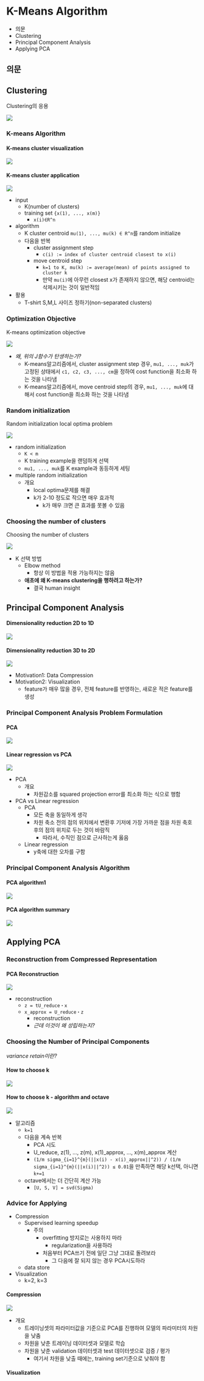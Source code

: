 # K-Means Algorithm

- 의문
- Clustering
- Principal Component Analysis
- Applying PCA

## 의문

## Clustering

Clustering의 응용

![](./images/week8/application_of_clustering1.png)

### K-means Algorithm

#### K-means cluster visualization

![](./images/week8/k_means_algorithm2.png)

#### K-means cluster application

![](./images/week8/k_means_algorithm1.png)

- input
  - K(number of clusters)
  - training set `{x(1), ..., x(m)}`
    - `x(i)∈R^n`
- algorithm
  - K cluster centroid `mu(1), ..., mu(k) ∈ R^n`를 random initialize
  - 다음을 반복
    - cluster assignment step
      - `c(i) := index of cluster centroid closest to x(i)`
    - move centroid step
      - `k=1 to K, mu(k) := average(mean) of points assigned to cluster k`
      - 만약 `mu(i)`에 아무런 closest x가 존재하지 않으면, 해당 centroid는 삭제시키는 것이 일반적임
- 활용
  - T-shirt S,M,L 사이즈 정하기(non-separated clusters)

### Optimization Objective

K-means optimization objective

![](./images/week8/k_means_optimization_objective1.png)

- *왜, 위의 J함수가 탄생하는가?*
  - K-means알고리즘에서, cluster assignment step 경우, `mu1, ..., muk`가 고정된 상태에서 `c1, c2, c3, ..., cm`을 정하여 cost function을 최소화 하는 것을 나타냄
  - K-means알고리즘에서, move centroid step의 경우, `mu1, ..., muk`에 대해서 cost function을 최소화 하는 것을 나타냄

### Random initialization

Random initialization local optima problem

![](./images/week8/k_means_random_initialization1.png)

- random initialization
  - `K < m`
  - K training example을 랜덤하게 선택
  - `mu1, ..., muk`를 K example과 동등하게 세팅
- multiple random initialization
  - 개요
    - local optima문제를 해결
    - k가 2-10 정도로 작으면 매우 효과적
      - k가 매우 크면 큰 효과를 못볼 수 있음

### Choosing the number of clusters

Choosing the number of clusters

![](./images/week8/k_means_the_number_of_clusters1.png)

- K 선택 방법
  - Elbow method
    - 항상 이 방법을 적용 가능하지는 않음
  - **애초에 왜 K-means clustering을 행하려고 하는가?**
    - 결국 human insight

## Principal Component Analysis

#### Dimensionality reduction 2D to 1D

![](./images/week8/dimensionality_reduction2.png)

#### Dimensionality reduction 3D to 2D

![](./images/week8/dimensionality_reduction1.png)

- Motivation1: Data Compression
- Motivation2: Visualization
  - feature가 매우 많을 경우, 전체 feature를 반영하는, 새로운 적은 feature를 생성

### Principal Component Analysis Problem Formulation

#### PCA

![](./images/week8/pca1.png)

#### Linear regression vs PCA

![](./images/week8/linear_regression_vs_pca1.png)

- PCA
  - 개요
    - 차원감소를 squared projection error를 최소화 하는 식으로 행함
- PCA vs Linear regression
  - PCA
    - 모든 축을 동일하게 생각
    - 차원 축소 전의 점의 위치에서 변환후 기저에 가장 가까운 점을 차원 축호 후의 점의 위치로 두는 것이 바람직
      - 따라서, 수직인 점으로 근사하는게 옳음
  - Linear regression
    - y축에 대한 오차를 구함

### Principal Component Analysis Algorithm

#### PCA algorithm1

![](./images/week8/pca_algorithm1.png)

#### PCA algorithm summary

![](./images/week8/pca_algorithm2.png)

## Applying PCA

### Reconstruction from Compressed Representation

#### PCA Reconstruction

![](./images/week8/pca_reconstruction1.png)

- reconstruction
  - `z = tU_reduce・x`
  - `x_approx = U_reduce・z`
    - reconstruction
    - *근데 이것이 왜 성립하는지?*

### Choosing the Number of Principal Components

*variance retain이란?*

#### How to choose k

![](./images/week8/pca_choosing_k1.png)

#### How to choose k - algorithm and octave

![](./images/week8/pca_choosing_k2.png)

- 알고리즘
  - `k=1`
  - 다음을 계속 반복
    - PCA 시도
    - U_reduce, z(1), ..., z(m), x(1)_approx, ..., x(m)_approx 계산
    - `(1/m sigma_{i=1}^{m}(||x(i) - x(i)_approx||^2)) / (1/m sigma_{i=1}^{m}(||x(i)||^2)) ≤ 0.01`을 만족하면 해당 k선택, 아니면 `k+=1`
  - octave에서는 더 간단히 계산 가능
    - `[U, S, V] = svd(Sigma)`

### Advice for Applying

- Compression
  - Supervised learning speedup
    - 주의
      - overfitting 방지로는 사용하지 마라
        - regularization을 사용하라
      - 처음부터 PCA쓰기 전에 일단 그냥 그대로 돌려보라
        - 그 다음에 잘 되지 않는 경우 PCA시도하라
  - data store
- Visualization
  - k=2, k=3

#### Compression

![](./images/week8/pca_application1.png)

- 개요
  - 트레이닝셋의 파라미터값을 기준으로 PCA를 진행하여 모델의 파라미터의 차원을 낮춤
  - 차원을 낮춘 트레이닝 데이터셋과 모델로 학습
  - 차원을 낮춘 validation 데이터셋과 test 데이터셋으로 검증 / 평가
    - 여기서 차원을 낮출 때에는, training set기준으로 낮춰야 함

#### Visualization
